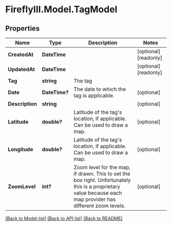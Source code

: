 # FireflyIII.Model.TagModel

## Properties

Name | Type | Description | Notes
------------ | ------------- | ------------- | -------------
**CreatedAt** | **DateTime** |  | [optional] [readonly] 
**UpdatedAt** | **DateTime** |  | [optional] [readonly] 
**Tag** | **string** | The tag | 
**Date** | **DateTime?** | The date to which the tag is applicable. | [optional] 
**Description** | **string** |  | [optional] 
**Latitude** | **double?** | Latitude of the tag&#39;s location, if applicable. Can be used to draw a map. | [optional] 
**Longitude** | **double?** | Latitude of the tag&#39;s location, if applicable. Can be used to draw a map. | [optional] 
**ZoomLevel** | **int?** | Zoom level for the map, if drawn. This to set the box right. Unfortunately this is a proprietary value because each map provider has different zoom levels. | [optional] 

[[Back to Model list]](../README.md#documentation-for-models) [[Back to API list]](../README.md#documentation-for-api-endpoints) [[Back to README]](../README.md)

